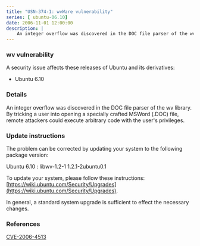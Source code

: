```yaml
---
title: "USN-374-1: wvWare vulnerability"
series: [ ubuntu-06.10]
date: 2006-11-01 12:00:00
description: |
    An integer overflow was discovered in the DOC file parser of the wv  library.  By tricking a user into opening a specially crafted MSWord  (.DOC) file, remote attackers could execute arbitrary code with the  user&#39;s privileges.
--- 
```

 
### wv vulnerability

A security issue affects these releases of Ubuntu and its derivatives:

* Ubuntu 6.10

### Details

An integer overflow was discovered in the DOC file parser of the wv library. By tricking a user into opening a specially crafted MSWord (.DOC) file, remote attackers could execute arbitrary code with the user&#39;s privileges.

### Update instructions

The problem can be corrected by updating your system to the following package version:

Ubuntu 6.10
 : libwv-1.2-1 <span>1.2.1-2ubuntu0.1</span>

To update your system, please follow these instructions: [https://wiki.ubuntu.com/Security/Upgrades](https://wiki.ubuntu.com/Security/Upgrades).

In general, a standard system upgrade is sufficient to effect the necessary changes.

### References

 [CVE-2006-4513](http://people.ubuntu.com/~ubuntu-security/cve/CVE-2006-4513)
 
